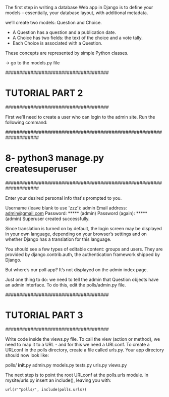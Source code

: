 The first step in writing a database Web app in Django is to define your models – essentially, your database layout, with additional metadata.


we’ll create two models: Question and Choice.

- A Question has a question and a publication date.
- A Choice has two fields: the text of the choice and a vote tally.
- Each Choice is associated with a Question.

These concepts are represented by simple Python classes.

-> go to the models.py file



#####################################
# TUTORIAL PART 2
#####################################

First we’ll need to create a user who can login to the admin site. Run the following command:

####################################################################
# 	8- python3 manage.py createsuperuser
####################################################################

Enter your desired personal info that's prompted to you.

Username (leave blank to use 'zzz'): admin
Email address: admin@gmail.com
Password: ***** (admin)
Password (again): ***** (admin)
Superuser created successfully.

Since translation is turned on by default, the login screen may be displayed in your own language, depending on your browser’s settings and on whether Django has a translation for this language.

You should see a few types of editable content: groups and users. They are provided by django.contrib.auth, the authentication framework shipped by Django.

But where’s our poll app? It’s not displayed on the admin index page.

Just one thing to do: we need to tell the admin that Question objects have an admin interface. To do this, edit the polls/admin.py file.

#####################################
# TUTORIAL PART 3
#####################################

Write code inside the views.py file.
To call the view (action or method), we need to map it to a URL - and for this we need a URLconf.
To create a URLconf in the polls directory, create a file called urls.py. Your app directory should now look like:

polls/
    __init__.py
    admin.py
    models.py
    tests.py
    urls.py
    views.py

The next step is to point the root URLconf at the polls.urls module.
In mysite/urls.py insert an include(), leaving you with:

    url(r'^polls/', include(polls.urls))


